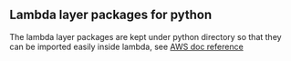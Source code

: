 ## Lambda layer packages for python

The lambda layer packages are kept under python directory so that they can be imported easily inside lambda, see [AWS doc reference](https://docs.aws.amazon.com/lambda/latest/dg/configuration-layers.html#configuration-layers-path)
